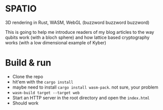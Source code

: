 # SPATIO

3D rendering in Rust, WASM, WebGL (buzzword buzzword buzzword)

This is going to help me introduce readers of my blog articles to the way qubits work (with a bloch sphere) and how lattice based cryptography works (with a low dimensional example of Kyber)

# Build & run
- Clone the repo
- hit'em with the `cargo install`
- maybe need to install `cargo install wasm-pack`. not sure, your problem
- `wasm-build target --target web`
- Start an HTTP server in the root directory and open the `index.html`
- Should work
